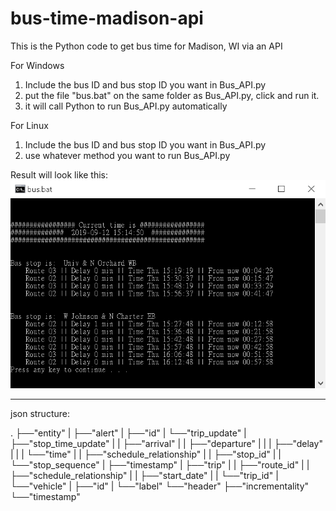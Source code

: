 # bus-time-madison-api
 This is the Python code to get bus time for Madison, WI via an API

For Windows
 1. Include the bus ID and bus stop ID you want in Bus_API.py
 2. put the file "bus.bat" on the same folder as Bus_API.py, click and run it.
 3. it will call Python to run Bus_API.py automatically

For Linux
1. Include the bus ID and bus stop ID you want in Bus_API.py
2. use whatever method you want to run Bus_API.py

Result will look like this:
![Bus Schedule][1]

 -----------------------------------------------

 json structure:

 .
 ├──"entity"
 |    ├──"alert"
 |    ├──"id"
 |    └──"trip_update"
 |         ├──"stop_time_update"
 |         |    ├──"arrival"
 |         |    ├──"departure"
 |         |    |    ├──"delay"
 |         |    |    └──"time"
 |         |    ├──"schedule_relationship"
 |         |    ├──"stop_id"
 |         |    └──"stop_sequence"
 |         ├──"timestamp"
 |         ├──"trip"
 |         |    ├──"route_id"
 |         |    ├──"schedule_relationship"
 |         |    ├──"start_date"
 |         |    └──"trip_id"
 |         └──"vehicle"
 |              ├──"id"
 |              └──"label"
 └──"header"
      ├──"incrementality"
      └──"timestamp"

[1]: https://github.com/lanstonchu/bus-time-madison-api/blob/master/Bus%20Screen.png?raw=true

